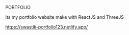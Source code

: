 PORTFOLIO

Its my portfolio website make with ReactJS and ThreeJS 

https://swastik-portfolio123.netlify.app/
